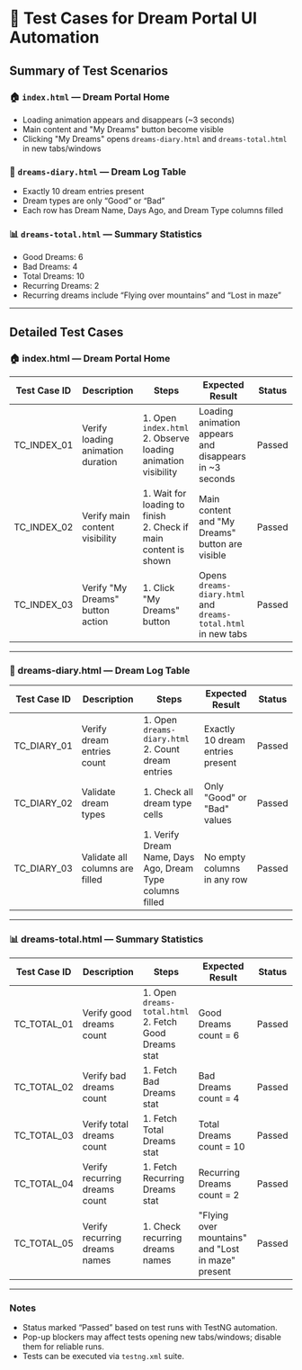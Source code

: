 # 🧪 Test Cases for Dream Portal UI Automation

## Summary of Test Scenarios

### 🏠 `index.html` — Dream Portal Home
- Loading animation appears and disappears (~3 seconds)
- Main content and "My Dreams" button become visible
- Clicking "My Dreams" opens `dreams-diary.html` and `dreams-total.html` in new tabs/windows

### 📘 `dreams-diary.html` — Dream Log Table
- Exactly 10 dream entries present
- Dream types are only “Good” or “Bad”
- Each row has Dream Name, Days Ago, and Dream Type columns filled

### 📊 `dreams-total.html` — Summary Statistics
- Good Dreams: 6
- Bad Dreams: 4
- Total Dreams: 10
- Recurring Dreams: 2
- Recurring dreams include “Flying over mountains” and “Lost in maze”

---

## Detailed Test Cases

### 🏠 index.html — Dream Portal Home

| Test Case ID | Description                         | Steps                                                                 | Expected Result                                             | Status  |
|--------------|-----------------------------------|----------------------------------------------------------------------|-------------------------------------------------------------|---------|
| TC_INDEX_01  | Verify loading animation duration | 1. Open `index.html` <br> 2. Observe loading animation visibility    | Loading animation appears and disappears in ~3 seconds       | Passed  |
| TC_INDEX_02  | Verify main content visibility    | 1. Wait for loading to finish <br> 2. Check if main content is shown | Main content and "My Dreams" button are visible              | Passed  |
| TC_INDEX_03  | Verify "My Dreams" button action  | 1. Click "My Dreams" button                                           | Opens `dreams-diary.html` and `dreams-total.html` in new tabs | Passed  |

---

### 📘 dreams-diary.html — Dream Log Table

| Test Case ID  | Description                         | Steps                                                         | Expected Result                                      | Status  |
|---------------|-----------------------------------|--------------------------------------------------------------|----------------------------------------------------|---------|
| TC_DIARY_01   | Verify dream entries count         | 1. Open `dreams-diary.html` <br> 2. Count dream entries      | Exactly 10 dream entries present                     | Passed  |
| TC_DIARY_02   | Validate dream types               | 1. Check all dream type cells                                | Only "Good" or "Bad" values                          | Passed  |
| TC_DIARY_03   | Validate all columns are filled   | 1. Verify Dream Name, Days Ago, Dream Type columns filled   | No empty columns in any row                          | Passed  |

---

### 📊 dreams-total.html — Summary Statistics

| Test Case ID  | Description                        | Steps                                                        | Expected Result                                      | Status  |
|---------------|----------------------------------|--------------------------------------------------------------|----------------------------------------------------|---------|
| TC_TOTAL_01   | Verify good dreams count          | 1. Open `dreams-total.html` <br> 2. Fetch Good Dreams stat   | Good Dreams count = 6                                | Passed  |
| TC_TOTAL_02   | Verify bad dreams count           | 1. Fetch Bad Dreams stat                                     | Bad Dreams count = 4                                 | Passed  |
| TC_TOTAL_03   | Verify total dreams count         | 1. Fetch Total Dreams stat                                   | Total Dreams count = 10                              | Passed  |
| TC_TOTAL_04   | Verify recurring dreams count     | 1. Fetch Recurring Dreams stat                               | Recurring Dreams count = 2                           | Passed  |
| TC_TOTAL_05   | Verify recurring dreams names     | 1. Check recurring dreams names                              | "Flying over mountains" and "Lost in maze" present | Passed  |

---

### Notes

- Status marked “Passed” based on test runs with TestNG automation.
- Pop-up blockers may affect tests opening new tabs/windows; disable them for reliable runs.
- Tests can be executed via `testng.xml` suite.
